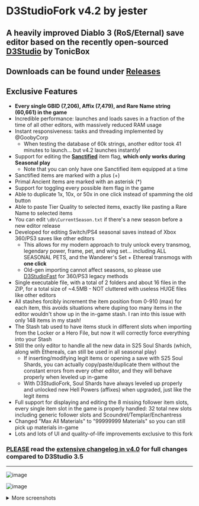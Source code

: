 # D3StudioFork v4.2 by jester
## A heavily improved Diablo 3 (RoS/Eternal) save editor based on the recently open-sourced [D3Studio](https://github.com/Tonic-Box/D3Studio) by TonicBox

## Downloads can be found under [Releases](https://github.com/god-jester/D3StudioFork/releases) 

## Exclusive Features

- **Every single GBID (7,206), Affix (7,479), and Rare Name string (60,661) in the game**
- Incredible performance: launches and loads saves in a fraction of the time of all other editors, with massively reduced RAM usage
- Instant responsiveness: tasks and threading implemented by @GoobyCorp
	- When testing the database of 60k strings, another editor took 41 minutes to launch... but v4.2 launches instantly!
- Support for editing the **<ins>Sanctified</ins>** item flag, **which only works during Seasonal play**
	- Note that you can only have one Sanctified item equipped at a time
- Sanctified items are marked with a plus (+)
- Primal Ancient items are marked with an asterisk (*)
- Support for toggling every possible item flag in the game 
- Able to duplicate 1x, 10x, or 50x in one click instead of spamming the old button
- Able to paste Tier Quality to selected items, exactly like pasting a Rare Name to selected items
- You can edit `\db\CurrentSeason.txt` if there's a new season before a new editor release
- Developed for editing Switch/PS4 seasonal saves instead of Xbox 360/PS3 saves like other editors
	- This allows for my modern approach to truly unlock every transmog, legendary power, frame, pet, and wing set... including ALL SEASONAL PETS, and the Wanderer's Set + Ethereal transmogs with **one click**
	- Old-gen importing cannot affect seasons, so please use [D3StudioFast](https://github.com/god-jester/D3StudioFast/releases/latest) for 360/PS3 legacy methods
- Single executable file, with a total of 2 folders and about 16 files in the ZIP, for a total size of ~4.5MB - NOT cluttered with useless HUGE files like other editors
- All stashes forcibly increment the item position from 0-910 (max) for each item, this avoids situations where duping too many items in the editor wouldn't show up in the in-game stash. I ran into this issue with only 148 items in my stash!
- The Stash tab used to have items stuck in different slots when importing from the Locker or a Hero File, but now it will correctly force everything into your Stash
- Still the only editor to handle all the new data in S25 Soul Shards (which, along with Ethereals, can still be used in all seasonal play)
 	- If inserting/modifying legit items or opening a save with S25 Soul Shards, you can actually copy/paste/duplicate them without the constant errors from every other editor, and they will behave properly when leveled up in-game
 	- With D3StudioFork, Soul Shards have always leveled up properly and unlocked new Hell Powers (affixes) when upgraded, just like the legit items
- Full support for displaying and editing the 8 missing follower item slots, every single item slot in the game is properly handled: 32 total new slots including generic follower slots and Scoundrel/Templar/Enchantress
- Changed "Max All Materials" to "99999999 Materials" so you can still pick up materials in-game
- Lots and lots of UI and quality-of-life improvements exclusive to this fork
### **<ins>PLEASE</ins> read the [extensive changelog in v4.0](https://github.com/god-jester/D3StudioFork/releases/tag/v4.0.0)** for full changes compared to D3Studio 3.5

<hr>

![image](https://i.imgur.com/jZ7cr4q.png)

![image](https://i.imgur.com/aWaxHNL.png)

<details>

<summary>More screenshots</summary>   

![image](https://i.imgur.com/LHBHCJX.png)

![image](https://i.imgur.com/kh3aRXu.png)

![image](https://i.imgur.com/s3xNnnp.png)

</details>
